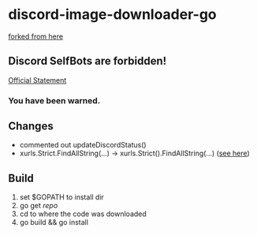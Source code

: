 # discord-image-downloader-go
[forked from here](https://github.com/Seklfreak/discord-image-downloader-go)

## Discord SelfBots are forbidden!
[Official Statement](https://support.discordapp.com/hc/en-us/articles/115002192352-Automated-user-accounts-self-bots-)
### You have been warned.

## Changes
* commented out updateDiscordStatus()
* xurls.Strict.FindAllString(...) -> xurls.Strict().FindAllString(...) ([see here](https://github.com/Seklfreak/discord-image-downloader-go/issues/45#issuecomment-347247349))

## Build
1. set $GOPATH to install dir
2. go get *repo*
3. cd to where the code was downloaded
4. go build && go install
